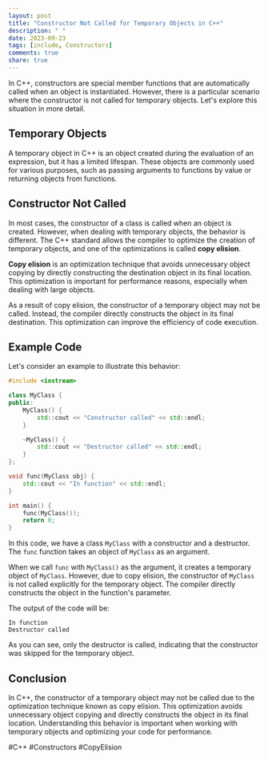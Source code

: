 ```yaml
---
layout: post
title: "Constructor Not Called for Temporary Objects in C++"
description: " "
date: 2023-09-23
tags: [include, Constructors]
comments: true
share: true
---
```


In C++, constructors are special member functions that are automatically called when an object is instantiated. However, there is a particular scenario where the constructor is not called for temporary objects. Let's explore this situation in more detail.

## Temporary Objects

A temporary object in C++ is an object created during the evaluation of an expression, but it has a limited lifespan. These objects are commonly used for various purposes, such as passing arguments to functions by value or returning objects from functions.

## Constructor Not Called

In most cases, the constructor of a class is called when an object is created. However, when dealing with temporary objects, the behavior is different. The C++ standard allows the compiler to optimize the creation of temporary objects, and one of the optimizations is called **copy elision**.

**Copy elision** is an optimization technique that avoids unnecessary object copying by directly constructing the destination object in its final location. This optimization is important for performance reasons, especially when dealing with large objects.

As a result of copy elision, the constructor of a temporary object may not be called. Instead, the compiler directly constructs the object in its final destination. This optimization can improve the efficiency of code execution.

## Example Code

Let's consider an example to illustrate this behavior:

```cpp
#include <iostream>

class MyClass {
public:
    MyClass() {
        std::cout << "Constructor called" << std::endl;
    }

    ~MyClass() {
        std::cout << "Destructor called" << std::endl;
    }
};

void func(MyClass obj) {
    std::cout << "In function" << std::endl;
}

int main() {
    func(MyClass());
    return 0;
}
```

In this code, we have a class `MyClass` with a constructor and a destructor. The `func` function takes an object of `MyClass` as an argument.

When we call `func` with `MyClass()` as the argument, it creates a temporary object of `MyClass`. However, due to copy elision, the constructor of `MyClass` is not called explicitly for the temporary object. The compiler directly constructs the object in the function's parameter.

The output of the code will be:

```
In function
Destructor called
```

As you can see, only the destructor is called, indicating that the constructor was skipped for the temporary object.

## Conclusion

In C++, the constructor of a temporary object may not be called due to the optimization technique known as copy elision. This optimization avoids unnecessary object copying and directly constructs the object in its final location. Understanding this behavior is important when working with temporary objects and optimizing your code for performance.

#C++ #Constructors #CopyElision